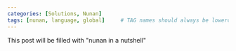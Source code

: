 ```yaml
---
categories: [Solutions, Nunan]
tags: [nunan, language, global]     # TAG names should always be lowercase
---
```

This post will be filled with "nunan in a nutshell"